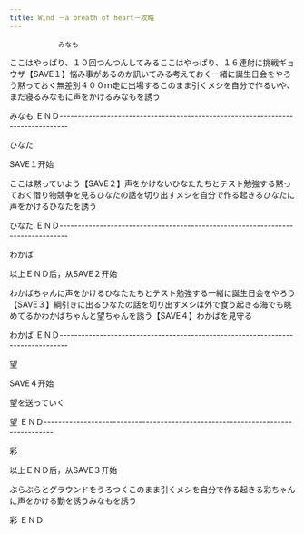 ```yaml
---
title: Wind －a breath of heart－攻略
---
```


                みなも

ここはやっぱり、１０回つんつんしてみるここはやっぱり、１６連射に挑戦ギョウザ【SAVE１】悩み事があるのか訊いてみる考えておく一緒に誕生日会をやろう黙っておく無差別４００ｍ走に出場するこのまま引くメシを自分で作るいや、まだ寝るみなもに声をかけるみなもを誘う

みなも ＥＮＤ--------------------------------------------------------------------------------

ひなた

SAVE１开始

ここは黙っていよう【SAVE２】声をかけないひなたたちとテスト勉強する黙っておく借り物競争を見るひなたの話を切り出すメシを自分で作る起きるひなたに声をかけるひなたを誘う

ひなた ＥＮＤ--------------------------------------------------------------------------------

わかば

以上ＥＮＤ后，从SAVE２开始

わかばちゃんに声をかけるひなたたちとテスト勉強する一緒に誕生日会をやろう【SAVE３】綱引きに出るひなたの話を切り出すメシは外で食う起きる海でも眺めてるかわかばちゃんと望ちゃんを誘う【SAVE４】わかばを見守る

わかば ＥＮＤ--------------------------------------------------------------------------------

望

SAVE４开始

望を送っていく

望 ＥＮＤ--------------------------------------------------------------------------------

彩

以上ＥＮＤ后，从SAVE３开始

ぶらぶらとグラウンドをうろつくこのまま引くメシを自分で作る起きる彩ちゃんに声をかける勤を誘うみなもを誘う

彩 ＥＮＤ
              

